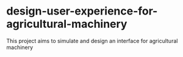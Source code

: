 # design-user-experience-for-agricultural-machinery
This project aims to simulate and design an interface for agricultural machinery

